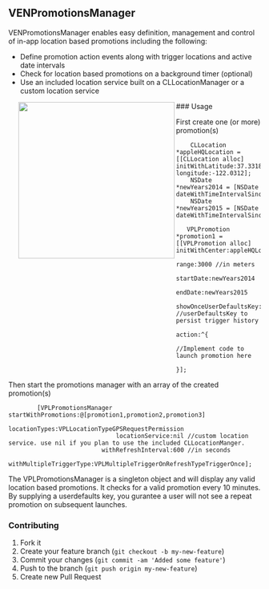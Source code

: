 ## VENPromotionsManager

VENPromotionsManager enables easy definition, management and control of in-app location based promotions including the following:
- Define promotion action events along with trigger locations and active date intervals
- Check for location based promotions on a background timer (optional)
- Use an included location service built on a CLLocationManager or a custom location service
<img src="example.gif" width="312"  align="left" style="padding-top:-20px; padding-left:20px;" />
### Usage

First create one (or more) promotion(s)
```objc
    CLLocation *appleHQLocation = [[CLLocation alloc] initWithLatitude:37.3318 longitude:-122.0312];
    NSDate *newYears2014 = [NSDate dateWithTimeIntervalSince1970:1388552400];
    NSDate *newYears2015 = [NSDate dateWithTimeIntervalSince1970:1420088400];

   VPLPromotion *promotion1 = [[VPLPromotion alloc] initWithCenter:appleHQLocation
                                                                  range:3000 //in meters
                                                              startDate:newYears2014
                                                               endDate:newYears2015
                                                showOnceUserDefaultsKey:kUserDefaultsKey //userDefaultsKey to persist trigger history
                                                                 action:^{
                                                                     //Implement code to launch promotion here
                                                                 }];
 ```
Then start the promotions manager with an array of the created promotion(s)
```objc
        [VPLPromotionsManager startWithPromotions:@[promotion1,promotion2,promotion3]
                                locationTypes:VPLLocationTypeGPSRequestPermission
                              locationService:nil //custom location service. use nil if you plan to use the included CLLocationManger.
                          withRefreshInterval:600 //in seconds
                      withMultipleTriggerType:VPLMultipleTriggerOnRefreshTypeTriggerOnce];
 ```
The VPLPromotionsManager is a singleton object and will display any valid location based promotions.  It checks for a valid promotion every 10 minutes.  By supplying a userdefaults key, you gurantee a user will not see a repeat promotion on subsequent launches.
### Contributing

1. Fork it
2. Create your feature branch (`git checkout -b my-new-feature`)
3. Commit your changes (`git commit -am 'Added some feature'`)
4. Push to the branch (`git push origin my-new-feature`)
5. Create new Pull Request
